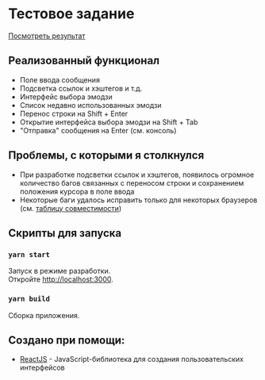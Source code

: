 # Тестовое задание

[Посмотреть результат](https://vk-input.vercel.app/)

## Реализованный функционал

- Поле ввода сообщения
- Подсветка ссылок и хэштегов и т.д.
- Интерфейс выбора эмодзи
- Список недавно использованных эмодзи
- Перенос строки на Shift + Enter
- Открытие интерфейса выбора эмодзи на Shift + Tab
- "Отправка" сообщения на Enter (см. консоль)

## Проблемы, с которыми я столкнулся

- При разработке подсветки ссылок и хэштегов, появилось огромное количество багов связанных с переносом строки и сохранением положения курсора в поле ввода
- Некоторые баги удалось исправить только для некоторых браузеров (см. [таблицу совместимости](https://developer.mozilla.org/en-US/docs/Web/API/InputEvent/inputType))

## Скрипты для запуска
### `yarn start`

Запуск в режиме разработки.\
Откройте [http://localhost:3000](http://localhost:3000).

### `yarn build`

Сборка приложения.

## Создано при помощи:

* [ReactJS](https://ru.reactjs.org/) - JavaScript-библиотека для создания пользовательских интерфейсов

